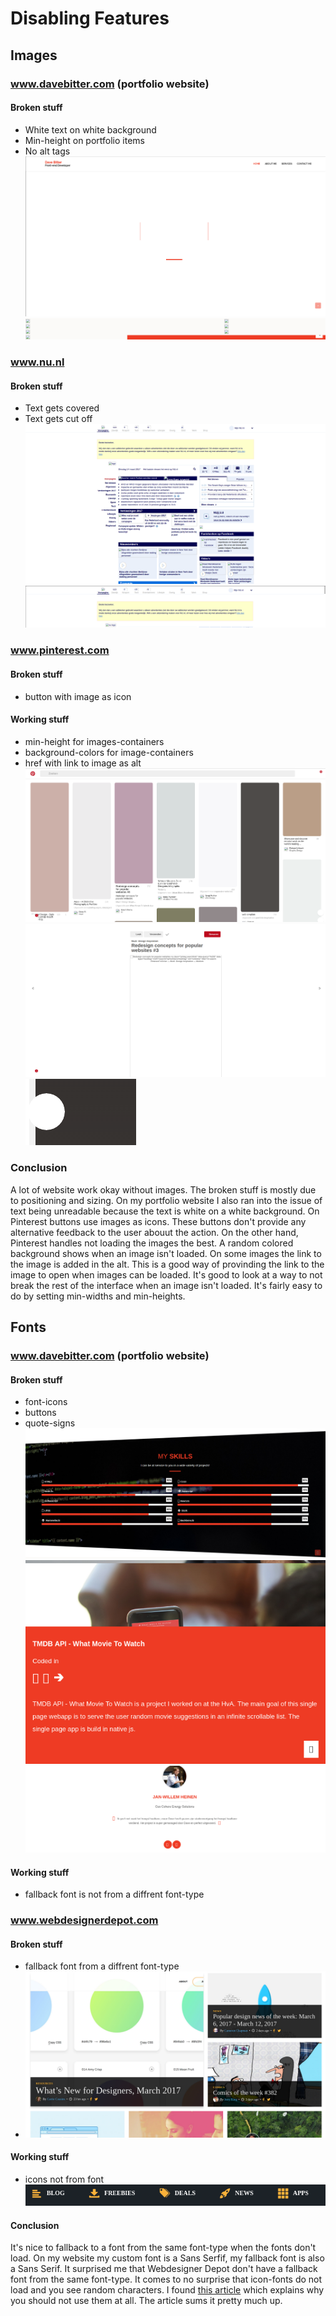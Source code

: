 # Disabling Features
## Images
### www.davebitter.com (portfolio website)
#### Broken stuff
* White text on white background 
* Min-height on portfolio items
* No alt tags
![alt tag](https://raw.githubusercontent.com/DaveBitter/minor-webdev_browser-technologies/master/week_1/exercise_1/screenshots/images_0.png)
![alt tag](https://raw.githubusercontent.com/DaveBitter/minor-webdev_browser-technologies/master/week_1/exercise_1/screenshots/images_1.png)

### www.nu.nl
#### Broken stuff
* Text gets covered
* Text gets cut off
![alt tag](https://raw.githubusercontent.com/DaveBitter/minor-webdev_browser-technologies/master/week_1/exercise_1/screenshots/images_2.png)
![alt tag](https://raw.githubusercontent.com/DaveBitter/minor-webdev_browser-technologies/master/week_1/exercise_1/screenshots/images_3.png)

### www.pinterest.com
#### Broken stuff
* button with image as icon 

#### Working stuff
* min-height for images-containers
* background-colors for image-containers
* href with link to image as alt
![alt tag](https://raw.githubusercontent.com/DaveBitter/minor-webdev_browser-technologies/master/week_1/exercise_1/screenshots/images_4.png)
![alt tag](https://raw.githubusercontent.com/DaveBitter/minor-webdev_browser-technologies/master/week_1/exercise_1/screenshots/images_5.png)
![alt tag](https://raw.githubusercontent.com/DaveBitter/minor-webdev_browser-technologies/master/week_1/exercise_1/screenshots/images_6.png)

### Conclusion
A lot of website work okay without images. The broken stuff is mostly due to positioning and sizing. On my portfolio website I also ran into the issue of text being unreadable because the text is white on a white background.
On Pinterest buttons use images as icons. These buttons don't provide any alternative feedback to the user abouut the action. On the other hand, Pinterest handles not loading the images the best. A random colored background shows when an image isn't loaded. On some images the link to the image is added in the alt. This is a good way of provinding the link to the image to open when images can be loaded.
It's good to look at a way to not break the rest of the interface when an image isn't loaded. It's fairly easy to do by setting min-widths and min-heights.

## Fonts
### www.davebitter.com (portfolio website)
#### Broken stuff
* font-icons
* buttons
* quote-signs
![alt tag](https://raw.githubusercontent.com/DaveBitter/minor-webdev_browser-technologies/master/week_1/exercise_1/screenshots/fonts_0.png)
![alt tag](https://raw.githubusercontent.com/DaveBitter/minor-webdev_browser-technologies/master/week_1/exercise_1/screenshots/fonts_1.png)
![alt tag](https://raw.githubusercontent.com/DaveBitter/minor-webdev_browser-technologies/master/week_1/exercise_1/screenshots/fonts_2.png)

#### Working stuff
* fallback font is not from a diffrent font-type

### www.webdesignerdepot.com
#### Broken stuff
* fallback font from a diffrent font-type 
* ![alt tag](https://raw.githubusercontent.com/DaveBitter/minor-webdev_browser-technologies/master/week_1/exercise_1/screenshots/fonts_3.png)

#### Working stuff
* icons not from font
 ![alt tag](https://raw.githubusercontent.com/DaveBitter/minor-webdev_browser-technologies/master/week_1/exercise_1/screenshots/fonts_4.png)

#### Conclusion
It's nice to fallback to a font from the same font-type when the fonts don't load. On my website my custom font is a Sans Serfif, my fallback font is also a Sans Serif. It surprised me that Webdesigner Depot don't have a fallback font from the same font-type. 
It comes to no surprise that icon-fonts do not load and you see random characters. I found [this article](https://cloudfour.com/thinks/seriously-dont-use-icon-fonts/) which explains why you should not use them at all. The article sums it pretty much up.